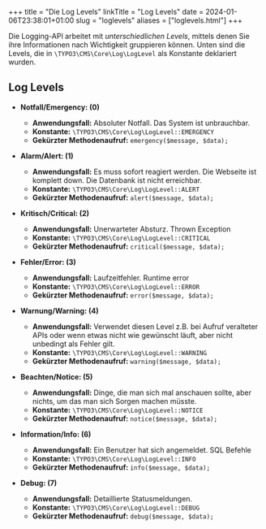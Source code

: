 +++
title = "Die Log Levels"
linkTitle = "Log Levels"
date = 2024-01-06T23:38:01+01:00
slug = "loglevels"
aliases = ["loglevels.html"]
+++

Die Logging-API arbeitet mit *unterschiedlichen Levels*, mittels denen Sie ihre Informationen nach Wichtigkeit gruppieren können. Unten sind die Levels, die in `\TYPO3\CMS\Core\Log\LogLevel` als Konstante deklariert wurden.

## Log Levels

* **Notfall/Emergency: (0)**
  * **Anwendungsfall:** Absoluter Notfall. Das System ist unbrauchbar.
  * **Konstante:** `\TYPO3\CMS\Core\Log\LogLevel::EMERGENCY`
  * **Gekürzter Methodenaufruf:** `emergency($message, $data);`

* **Alarm/Alert: (1)**
  * **Anwendungsfall:** Es muss sofort reagiert werden. Die Webseite ist komplett down. 
  Die Datenbank ist nicht erreichbar.
  * **Konstante:** `\TYPO3\CMS\Core\Log\LogLevel::ALERT`
  * **Gekürzter Methodenaufruf:** `alert($message, $data);`

* **Kritisch/Critical: (2)**
  * **Anwendungsfall:** Unerwarteter Absturz. Thrown Exception
  * **Konstante:** `\TYPO3\CMS\Core\Log\LogLevel::CRITICAL`
  * **Gekürzter Methodenaufruf:** `critical($message, $data);`

* **Fehler/Error: (3)**
  * **Anwendungsfall:** Laufzeitfehler. Runtime error
  * **Konstante:** `\TYPO3\CMS\Core\Log\LogLevel::ERROR`
  * **Gekürzter Methodenaufruf:** `error($message, $data);`

* **Warnung/Warning: (4)**
  * **Anwendungsfall:** Verwendet diesen Level z.B. bei Aufruf veralteter APIs oder wenn
  etwas nicht wie gewünscht läuft, aber nicht unbedingt als Fehler gilt.
  * **Konstante:** `\TYPO3\CMS\Core\Log\LogLevel::WARNING`
  * **Gekürzter Methodenaufruf:** `warning($message, $data);`

* **Beachten/Notice: (5)**
  * **Anwendungsfall:** Dinge, die man sich mal anschauen sollte, aber nichts, um das
  man sich Sorgen machen müsste.
  * **Konstante:** `\TYPO3\CMS\Core\Log\LogLevel::NOTICE`
  * **Gekürzter Methodenaufruf:** `notice($message, $data);`

* **Information/Info: (6)**
  * **Anwendungsfall:** Ein Benutzer hat sich angemeldet. SQL Befehle
  * **Konstante:** `\TYPO3\CMS\Core\Log\LogLevel::INFO`
  * **Gekürzter Methodenaufruf:** `info($message, $data);`

* **Debug: (7)**
  * **Anwendungsfall:** Detaillierte Statusmeldungen.
  * **Konstante:** `\TYPO3\CMS\Core\Log\LogLevel::DEBUG`
  * **Gekürzter Methodenaufruf:** `debug($message, $data);`
